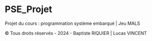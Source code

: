 # PSE_Projet

Projet du cours : programmation système embarqué | Jeu MALS

© Tous droits réservés - 2024 - Baptiste RIQUIER | Lucas VINCENT

